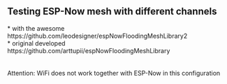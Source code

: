 <!-- https://www.markdownguide.org/basic-syntax/ -->


<h2>Testing ESP-Now mesh with different channels
</h2>
* with the awesome   https://github.com/leodesigner/espNowFloodingMeshLibrary2 <br> 
* original developed https://github.com/arttupii/espNowFloodingMeshLibrary <br> 
 <br> 
 <br>Attention: WiFi does not work together with ESP-Now in this configuration
 <br> 
 <br> 

